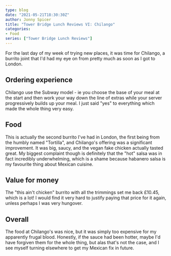 ```yaml
---
type: blog
date: "2021-05-21T18:30:30Z"
author: Jonny Spicer
title: "Tower Bridge Lunch Reviews VI: Chilango"
categories:
- Food
series: ["Tower Bridge Lunch Reviews"]
---
```

For the last day of my week of trying new places, it was time for Chilango, a burrito
joint that I'd had my eye on from pretty much as soon as I got to London.

## Ordering experience
Chilango use the Subway model - ie you choose the base of your meal at the start and
then work your way down the line of extras while your server progressively builds
up your meal. I just said "yes" to everything which made the whole thing very easy.

## Food
This is actually the second burrito I've had in London, the first being from the
humbly named "Tortilla", and Chilango's offering was a significant improvement. It
was big, saucy, and the vegan fake chicken actually tasted great. My biggest
complaint though is definitely that the "hot" salsa was in fact incredibly
underwhelming, which is a shame because habanero salsa is my favourite thing about
Mexican cuisine.

## Value for money
The "this ain't chicken" burrito with all the trimmings set me back £10.45, which
is a lot! I would find it very hard to justify paying that price for it again,
unless perhaps I was very hungover.

## Overall
The food at Chilango's was nice, but it was simply too expensive for my apparently
frugal blood. Honestly, if the sauce had been hotter, maybe I'd have forgiven them
for the whole thing, but alas that's not the case, and I see myself turning
elsewhere to get my Mexican fix in future.
